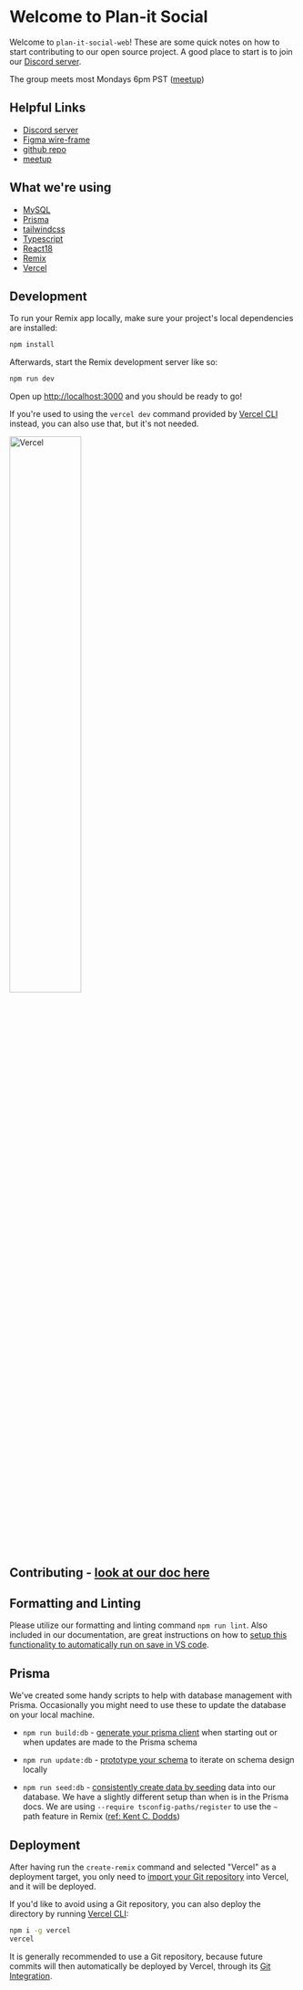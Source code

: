 # Welcome to Plan-it Social

Welcome to `plan-it-social-web`! These are some quick notes on how to start contributing to our open source project. A good place to start is to join our [Discord server](https://discord.gg/tTD7PvwpuX).

The group meets most Mondays 6pm PST ([meetup](https://www.meetup.com/all-things-web-react-html-css-javascript-tutoring/))

## Helpful Links

- [Discord server](https://discord.gg/tTD7PvwpuX)
- [Figma wire-frame](https://www.figma.com/file/6e3cBuEHOIpWvqT31Zd29p/Social-Plan-it?type=design&node-id=0-1&mode=design&t=DpLSfRITCDDG1pj0-0)
- [github repo](https://github.com/social-plan-it/plan-it-social-web)
- [meetup](https://www.meetup.com/all-things-web-react-html-css-javascript-tutoring/)

## What we're using

- [MySQL](https://www.mysql.com/)
- [Prisma](https://www.prisma.io/)
- [tailwindcss](https://tailwindcss.com/)
- [Typescript](https://www.typescriptlang.org/)
- [React18](https://react.dev)
- [Remix](https://remix.run/docs)
- [Vercel](https://vercel.com/)

## Development

To run your Remix app locally, make sure your project's local dependencies are installed:

```sh
npm install
```

Afterwards, start the Remix development server like so:

```sh
npm run dev
```

Open up [http://localhost:3000](http://localhost:3000) and you should be ready to go!

If you're used to using the `vercel dev` command provided by [Vercel CLI](https://vercel.com/cli) instead, you can also use that, but it's not needed.

<img align="center" src="https://encrypted-tbn0.gstatic.com/images?q=tbn:ANd9GcSagMR3FC2rPHvoqZFjHunC5DkmFLdeNzok9d7P8OHW&s" width="50%" alt="Vercel" >

## Contributing - [look at our doc here](./CONTRIBUTING.md)

## Formatting and Linting

Please utilize our formatting and linting command `npm run lint`. Also included in our documentation, are great instructions on how to [setup this functionality to automatically run on save in VS code](./docs/formatting-and-linting.md).

## Prisma

We've created some handy scripts to help with database management with Prisma. Occasionally you might need to use these to update the database on your local machine.

- `npm run build:db` - [generate your prisma client](https://www.prisma.io/docs/concepts/components/prisma-client/working-with-prismaclient/generating-prisma-client) when starting out or when updates are made to the Prisma schema

- `npm run update:db` - [prototype your schema](https://www.prisma.io/docs/concepts/components/prisma-migrate/db-push) to iterate on schema design locally

- `npm run seed:db` - [consistently create data by seeding](https://www.prisma.io/docs/guides/migrate/seed-database) data into our database. We have a slightly different setup than when is in the Prisma docs. We are using `--require tsconfig-paths/register` to use the `~` path feature in Remix ([ref: Kent C. Dodds](https://github.com/remix-run/blues-stack/issues/143#issuecomment-1515339235))

## Deployment

After having run the `create-remix` command and selected "Vercel" as a deployment target, you only need to [import your Git repository](https://vercel.com/new) into Vercel, and it will be deployed.

If you'd like to avoid using a Git repository, you can also deploy the directory by running [Vercel CLI](https://vercel.com/cli):

```sh
npm i -g vercel
vercel
```

It is generally recommended to use a Git repository, because future commits will then automatically be deployed by Vercel, through its [Git Integration](https://vercel.com/docs/concepts/git).
